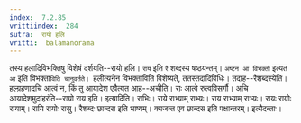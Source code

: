 ```yaml
---
index:  7.2.85
vrittiindex:  284
sutra:  रायो हलि
vritti:  balamanorama 
---
```


तस्य हलादिविभक्तिषु विशेषं दर्शयति--रायो हलि। `राय` इति `रै` शब्दस्य षष्ठयन्तम्। `अष्टन आ विभक्तौ` इत्यत `आ` इति विभक्ता`विति चानुवर्तते। `हलीत्यनेन विभक्ताविति विशेष्यते, ततस्तदादिविधिः। तदाह--रैशब्दस्येति। हल्ग्रहणादचि आत्वं न, किं तु आयादेश एवैत्यत आह--अचीति। राः आत्वे रुत्वविसर्गौ। अचि आयादेशमुदांहरंति--रायो राय इति। इत्यादिति। राभिः। राये राभ्याम् राभ्यः। राय राभ्याम् राभ्यः। रायः रायोः रायाम्। रायि रायोः रासु। रैशब्दः छान्दस इति भाष्यम्। क्यजन्त एव छान्दस इति पक्षान्तरम्। इत्यैदन्ताः।

